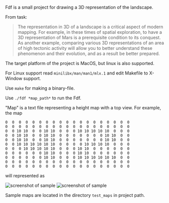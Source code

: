 
Fdf is a small project for drawing a 3D representation of the landscape.

From task: 
>The representation in 3D of a landscape is a critical aspect of modern mapping. For
>example, in these times of spatial exploration, to have a 3D representation of Mars is a
>prerequisite condition to its conquest. As another example, comparing various 3D representations of an area of high tectonic activity will allow you to better understand these
>phenomenon and their evolution, and as a result be better prepared.

The target platform of the project is MacOS, but linux is also supported.

For Linux support read ```minilibx/man/man1/mlx.1``` and edit Makefile to X-Window support.

Use `make` for making a binary-file.

Use `./fdf *map_path*` to run the Fdf.

"Map" is a text file representing a height map with a top view.
For example, the map
```
0  0  0  0  0  0  0  0  0  0  0  0  0  0  0  0  0  0  0
0  0  0  0  0  0  0  0  0  0  0  0  0  0  0  0  0  0  0
0  0 10 10  0  0 10 10  0  0  0 10 10 10 10 10  0  0  0
0  0 10 10  0  0 10 10  0  0  0  0  0  0  0 10 10  0  0
0  0 10 10  0  0 10 10  0  0  0  0  0  0  0 10 10  0  0
0  0 10 10 10 10 10 10  0  0  0  0 10 10 10 10  0  0  0
0  0  0 10 10 10 10 10  0  0  0 10 10  0  0  0  0  0  0
0  0  0  0  0  0 10 10  0  0  0 10 10  0  0  0  0  0  0
0  0  0  0  0  0 10 10  0  0  0 10 10 10 10 10 10  0  0
0  0  0  0  0  0  0  0  0  0  0  0  0  0  0  0  0  0  0
0  0  0  0  0  0  0  0  0  0  0  0  0  0  0  0  0  0  0
```
will represented as

![screenshot of sample](https://github.com/heybellakrim/fdf/blob/d3d20fceba1e3935ed3fef5bb3d7daaf2cc750c7/Screen%20Shot%202022-02-27%20at%209.07.56%20PM.png)
![screenshot of sample](https://github.com/heybellakrim/fdf/blob/38c68d20a1ccaab7332877a1a5bfeb2e067535f7/Screen%20Shot%202022-03-03%20at%206.10.02%20PM.png)

Sample maps are located in the directory `test_maps` in project path.
